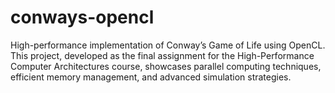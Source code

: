# conways-opencl
High-performance implementation of Conway’s Game of Life using OpenCL. This project, developed as the final assignment for the High-Performance Computer Architectures course, showcases parallel computing techniques, efficient memory management, and advanced simulation strategies.
